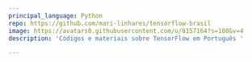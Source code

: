 ```yaml
---
principal_language: Python
repo: https://github.com/mari-linhares/tensorflow-brasil
image: https://avatars0.githubusercontent.com/u/8157164?s=180&v=4
description: 'Códigos e materiais sobre TensorFlow em Português '

---
```

